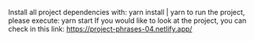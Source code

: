 Install all project dependencies with: yarn install | yarn
to run the project, please execute: yarn start
If you would like to look at the project, you can check in this link: https://project-phrases-04.netlify.app/

